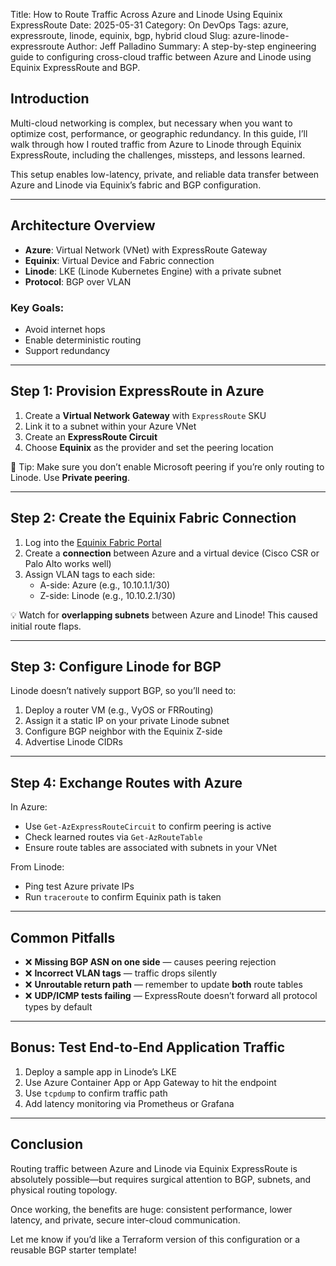 Title: How to Route Traffic Across Azure and Linode Using Equinix ExpressRoute
Date: 2025-05-31
Category: On DevOps
Tags: azure, expressroute, linode, equinix, bgp, hybrid cloud
Slug: azure-linode-expressroute
Author: Jeff Palladino
Summary: A step-by-step engineering guide to configuring cross-cloud traffic between Azure and Linode using Equinix ExpressRoute and BGP.

## Introduction

Multi-cloud networking is complex, but necessary when you want to optimize cost, performance, or geographic redundancy. In this guide, I’ll walk through how I routed traffic from Azure to Linode through Equinix ExpressRoute, including the challenges, missteps, and lessons learned.

This setup enables low-latency, private, and reliable data transfer between Azure and Linode via Equinix’s fabric and BGP configuration.

---

## Architecture Overview

- **Azure**: Virtual Network (VNet) with ExpressRoute Gateway
- **Equinix**: Virtual Device and Fabric connection
- **Linode**: LKE (Linode Kubernetes Engine) with a private subnet
- **Protocol**: BGP over VLAN

### Key Goals:
- Avoid internet hops
- Enable deterministic routing
- Support redundancy

---

## Step 1: Provision ExpressRoute in Azure

1. Create a **Virtual Network Gateway** with `ExpressRoute` SKU
2. Link it to a subnet within your Azure VNet
3. Create an **ExpressRoute Circuit**
4. Choose **Equinix** as the provider and set the peering location

📌 Tip: Make sure you don’t enable Microsoft peering if you’re only routing to Linode. Use **Private peering**.

---

## Step 2: Create the Equinix Fabric Connection

1. Log into the [Equinix Fabric Portal](https://fabric.equinix.com/)
2. Create a **connection** between Azure and a virtual device (Cisco CSR or Palo Alto works well)
3. Assign VLAN tags to each side:
   - A-side: Azure (e.g., 10.10.1.1/30)
   - Z-side: Linode (e.g., 10.10.2.1/30)

💡 Watch for **overlapping subnets** between Azure and Linode! This caused initial route flaps.

---

## Step 3: Configure Linode for BGP

Linode doesn’t natively support BGP, so you’ll need to:

1. Deploy a router VM (e.g., VyOS or FRRouting)
2. Assign it a static IP on your private Linode subnet
3. Configure BGP neighbor with the Equinix Z-side
4. Advertise Linode CIDRs

---

## Step 4: Exchange Routes with Azure

In Azure:
- Use `Get-AzExpressRouteCircuit` to confirm peering is active
- Check learned routes via `Get-AzRouteTable`
- Ensure route tables are associated with subnets in your VNet

From Linode:
- Ping test Azure private IPs
- Run `traceroute` to confirm Equinix path is taken

---

## Common Pitfalls

- ❌ **Missing BGP ASN on one side** — causes peering rejection
- ❌ **Incorrect VLAN tags** — traffic drops silently
- ❌ **Unroutable return path** — remember to update **both** route tables
- ❌ **UDP/ICMP tests failing** — ExpressRoute doesn’t forward all protocol types by default

---

## Bonus: Test End-to-End Application Traffic

1. Deploy a sample app in Linode’s LKE
2. Use Azure Container App or App Gateway to hit the endpoint
3. Use `tcpdump` to confirm traffic path
4. Add latency monitoring via Prometheus or Grafana

---

## Conclusion

Routing traffic between Azure and Linode via Equinix ExpressRoute is absolutely possible—but requires surgical attention to BGP, subnets, and physical routing topology.

Once working, the benefits are huge: consistent performance, lower latency, and private, secure inter-cloud communication.

Let me know if you’d like a Terraform version of this configuration or a reusable BGP starter template!
